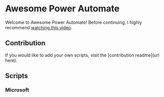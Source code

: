 # Awesome Power Automate
Welcome to Awesome Power Automate! Before continuing, I highly recommend [watching this video](https://youtu.be/--cHILkVUtw).   
## Contribution
If you would like to add your own scripts, visit the [contribution readme](url here).
## Scripts

### Microsoft

